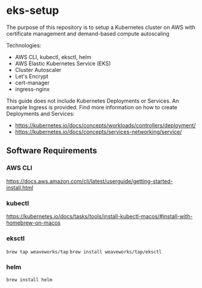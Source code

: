 # eks-setup

The purpose of this repository is to setup a Kubernetes cluster on AWS with certificate management and demand-based compute autoscaling

Technologies:

- AWS CLI, kubectl, eksctl, helm
- AWS Elastic Kubernetes Service (EKS)
- Cluster Autoscaler
- Let's Encrypt
- cert-manager
- ingress-nginx

This guide does not include Kubernetes Deployments or Services. An example Ingress is provided. Find more information on how to create Deployments and Services:

- https://kubernetes.io/docs/concepts/workloads/controllers/deployment/
- https://kubernetes.io/docs/concepts/services-networking/service/

## Software Requirements

### AWS CLI

https://docs.aws.amazon.com/cli/latest/userguide/getting-started-install.html

### kubectl

https://kubernetes.io/docs/tasks/tools/install-kubectl-macos/#install-with-homebrew-on-macos

### eksctl

`brew tap weaveworks/tap`
`brew install weaveworks/tap/eksctl`

### helm

`brew install helm`
